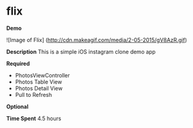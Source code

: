 # flix

**Demo**

![Image of Flix]
(http://cdn.makeagif.com/media/2-05-2015/gV8AzR.gif)

**Description**
This is a simple iOS instagram clone demo app

**Required**
* PhotosViewController
* Photos Table View
* Photos Detail View
* Pull to Refresh

**Optional**

**Time Spent**
4.5 hours
